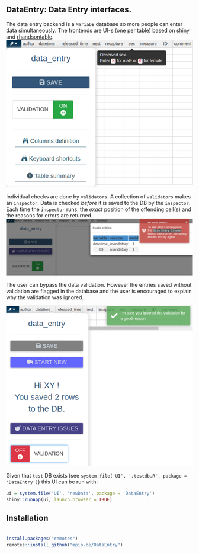 DataEntry: Data Entry interfaces.
------------


The data entry backend is a `MariaDB` database so more people can enter data simultaneously. 
The frontends are UI-s (one per table) based on [shiny](https://cran.r-project.org/package=shiny) and [rhandsontable](https://cran.r-project.org/package=rhandsontable).
![](README-1.png) 

Individual checks are done by `validators`.
A collection of  `validators` makes an `inspector`.  Data is checked *before* it is saved to the DB by the  `inspector`. 
Each time the `inspector` runs, the *exact* position of the offending cell(s) and the reasons for errors are returned. 
![](README-2.png) 

The user can bypass the data validation. However the entries saved without validation are flagged in the database and the user is encouraged to explain why the validation was ignored.

![](README-3.png) 


  
Given that `test` DB exists (see `system.file('UI', '.testdb.R', package = 'DataEntry')`)
this UI can be run with: 

``` R
ui = system.file('UI', 'newData', package = 'DataEntry')
shiny::runApp(ui, launch.browser = TRUE)
```


Installation
------------
``` R

install.packages("remotes")
remotes::install_github("mpio-be/DataEntry")

```
